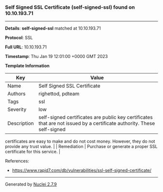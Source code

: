 ### Self Signed SSL Certificate (self-signed-ssl) found on 10.10.193.71
---
**Details**: **self-signed-ssl**  matched at 10.10.193.71

**Protocol**: SSL

**Full URL**: 10.10.193.71

**Timestamp**: Thu Jan 19 12:01:00 +0000 GMT 2023

**Template Information**

| Key | Value |
|---|---|
| Name | Self Signed SSL Certificate |
| Authors | righettod, pdteam |
| Tags | ssl |
| Severity | low |
| Description | self-signed certificates are public key certificates that are not issued by a certificate authority. These self-signed
certificates are easy to make and do not cost money. However, they do not provide any trust value.
 |
| Remediation | Purchase or generate a proper SSL certificate for this service.
 |

References: 
- https://www.rapid7.com/db/vulnerabilities/ssl-self-signed-certificate/

---
Generated by [Nuclei 2.7.9](https://github.com/projectdiscovery/nuclei)